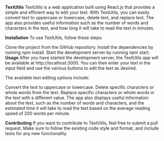 **TextUtils**
TextUtils is a web application built using React.js that provides a simple and efficient way to edit your text. With TextUtils, you can easily convert text to uppercase or lowercase, delete text, and replace text. The app also provides useful information such as the number of words and characters in the text, and how long it will take to read the text in minutes.

**Installation**
To use TextUtils, follow these steps:

Clone the project from the GitHub repository.
Install the dependencies by running npm install.
Start the development server by running npm start.
**Usage**
After you have started the development server, the TextUtils app will be available at http://localhost:3000. You can then enter your text in the input field and use the various buttons to edit the text as desired.

The available text editing options include:

Convert the text to uppercase or lowercase.
Delete specific characters or whole words from the text.
Replace specific characters or whole words in the text with a different value.
The app also displays useful information about the text, such as the number of words and characters, and the estimated time it will take to read the text based on the average reading speed of 200 words per minute.

**Contributing**
If you want to contribute to TextUtils, feel free to submit a pull request. Make sure to follow the existing code style and format, and include tests for any new functionality.